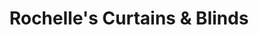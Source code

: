 ---
title: "Rochelle's Curtains & Blinds"
url: /exeter/rochelles-curtains-und-blinds/
shop: Gardinen
---